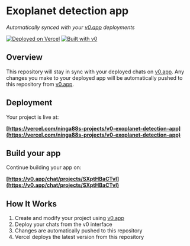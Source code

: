 # Exoplanet detection app

*Automatically synced with your [v0.app](https://v0.app) deployments*

[![Deployed on Vercel](https://img.shields.io/badge/Deployed%20on-Vercel-black?style=for-the-badge&logo=vercel)](https://vercel.com/ninga88s-projects/v0-exoplanet-detection-app)
[![Built with v0](https://img.shields.io/badge/Built%20with-v0.app-black?style=for-the-badge)](https://v0.app/chat/projects/SXptHBaCTvl)

## Overview

This repository will stay in sync with your deployed chats on [v0.app](https://v0.app).
Any changes you make to your deployed app will be automatically pushed to this repository from [v0.app](https://v0.app).

## Deployment

Your project is live at:

**[https://vercel.com/ninga88s-projects/v0-exoplanet-detection-app](https://vercel.com/ninga88s-projects/v0-exoplanet-detection-app)**

## Build your app

Continue building your app on:

**[https://v0.app/chat/projects/SXptHBaCTvl](https://v0.app/chat/projects/SXptHBaCTvl)**

## How It Works

1. Create and modify your project using [v0.app](https://v0.app)
2. Deploy your chats from the v0 interface
3. Changes are automatically pushed to this repository
4. Vercel deploys the latest version from this repository
